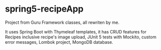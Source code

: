 # spring5-recipeApp
Project from Guru Framework classes, all rewriten by me.

It uses Spring Boot with Thymeleaf templates, it has CRUD features for Recipes inclusive recipe's image upload, JUnit 5 tests with Mockito, custom error messages, Lombok project, MongoDB database.



